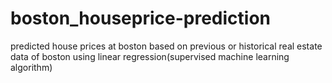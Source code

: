 # boston_houseprice-prediction
predicted house prices at boston based on previous or historical real estate data of boston using linear regression(supervised machine learning algorithm)
